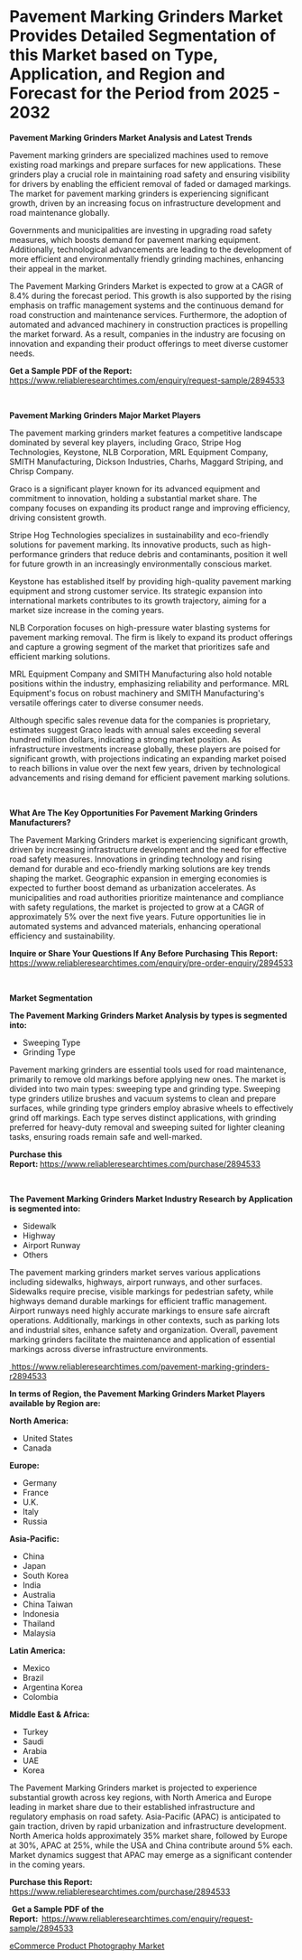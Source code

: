 <p><h1>Pavement Marking Grinders Market Provides Detailed Segmentation of this Market based on Type, Application, and Region and Forecast for the Period from 2025 - 2032</h1></p><p><strong>Pavement Marking Grinders Market Analysis and Latest Trends</strong></p>
<p><p>Pavement marking grinders are specialized machines used to remove existing road markings and prepare surfaces for new applications. These grinders play a crucial role in maintaining road safety and ensuring visibility for drivers by enabling the efficient removal of faded or damaged markings. The market for pavement marking grinders is experiencing significant growth, driven by an increasing focus on infrastructure development and road maintenance globally. </p><p>Governments and municipalities are investing in upgrading road safety measures, which boosts demand for pavement marking equipment. Additionally, technological advancements are leading to the development of more efficient and environmentally friendly grinding machines, enhancing their appeal in the market. </p><p>The Pavement Marking Grinders Market is expected to grow at a CAGR of 8.4% during the forecast period. This growth is also supported by the rising emphasis on traffic management systems and the continuous demand for road construction and maintenance services. Furthermore, the adoption of automated and advanced machinery in construction practices is propelling the market forward. As a result, companies in the industry are focusing on innovation and expanding their product offerings to meet diverse customer needs.</p></p>
<p><strong>Get a Sample PDF of the Report:&nbsp;</strong> <a href="https://www.reliableresearchtimes.com/enquiry/request-sample/2894533?utm_campaign=2009&utm_medium=2&utm_source=Github&utm_content=ia&utm_term=15032025&utm_id=pavement-marking-grinders">https://www.reliableresearchtimes.com/enquiry/request-sample/2894533</a></p>
<p>&nbsp;</p>
<p><strong>Pavement Marking Grinders Major Market Players</strong></p>
<p><p>The pavement marking grinders market features a competitive landscape dominated by several key players, including Graco, Stripe Hog Technologies, Keystone, NLB Corporation, MRL Equipment Company, SMITH Manufacturing, Dickson Industries, Charhs, Maggard Striping, and Chrisp Company. </p><p>Graco is a significant player known for its advanced equipment and commitment to innovation, holding a substantial market share. The company focuses on expanding its product range and improving efficiency, driving consistent growth.</p><p>Stripe Hog Technologies specializes in sustainability and eco-friendly solutions for pavement marking. Its innovative products, such as high-performance grinders that reduce debris and contaminants, position it well for future growth in an increasingly environmentally conscious market.</p><p>Keystone has established itself by providing high-quality pavement marking equipment and strong customer service. Its strategic expansion into international markets contributes to its growth trajectory, aiming for a market size increase in the coming years.</p><p>NLB Corporation focuses on high-pressure water blasting systems for pavement marking removal. The firm is likely to expand its product offerings and capture a growing segment of the market that prioritizes safe and efficient marking solutions.</p><p>MRL Equipment Company and SMITH Manufacturing also hold notable positions within the industry, emphasizing reliability and performance. MRL Equipment's focus on robust machinery and SMITH Manufacturing's versatile offerings cater to diverse consumer needs.</p><p>Although specific sales revenue data for the companies is proprietary, estimates suggest Graco leads with annual sales exceeding several hundred million dollars, indicating a strong market position. As infrastructure investments increase globally, these players are poised for significant growth, with projections indicating an expanding market poised to reach billions in value over the next few years, driven by technological advancements and rising demand for efficient pavement marking solutions.</p></p>
<p>&nbsp;</p>
<p><strong>What Are The Key Opportunities For Pavement Marking Grinders Manufacturers?</strong></p>
<p><p>The Pavement Marking Grinders market is experiencing significant growth, driven by increasing infrastructure development and the need for effective road safety measures. Innovations in grinding technology and rising demand for durable and eco-friendly marking solutions are key trends shaping the market. Geographic expansion in emerging economies is expected to further boost demand as urbanization accelerates. As municipalities and road authorities prioritize maintenance and compliance with safety regulations, the market is projected to grow at a CAGR of approximately 5% over the next five years. Future opportunities lie in automated systems and advanced materials, enhancing operational efficiency and sustainability.</p></p>
<p><strong>Inquire or Share Your Questions If Any Before Purchasing This Report:</strong> <a href="https://www.reliableresearchtimes.com/enquiry/pre-order-enquiry/2894533?utm_campaign=2009&utm_medium=2&utm_source=Github&utm_content=ia&utm_term=15032025&utm_id=pavement-marking-grinders">https://www.reliableresearchtimes.com/enquiry/pre-order-enquiry/2894533</a></p>
<p>&nbsp;</p>
<p><strong>Market Segmentation</strong></p>
<p><strong>The Pavement Marking Grinders Market Analysis by types is segmented into:</strong></p>
<p><ul><li>Sweeping Type</li><li>Grinding Type</li></ul></p>
<p><p>Pavement marking grinders are essential tools used for road maintenance, primarily to remove old markings before applying new ones. The market is divided into two main types: sweeping type and grinding type. Sweeping type grinders utilize brushes and vacuum systems to clean and prepare surfaces, while grinding type grinders employ abrasive wheels to effectively grind off markings. Each type serves distinct applications, with grinding preferred for heavy-duty removal and sweeping suited for lighter cleaning tasks, ensuring roads remain safe and well-marked.</p></p>
<p><strong>Purchase this Report:&nbsp;</strong><a href="https://www.reliableresearchtimes.com/purchase/2894533?utm_campaign=2009&utm_medium=2&utm_source=Github&utm_content=ia&utm_term=15032025&utm_id=pavement-marking-grinders">https://www.reliableresearchtimes.com/purchase/2894533</a></p>
<p>&nbsp;</p>
<p><strong>The Pavement Marking Grinders Market Industry Research by Application is segmented into:</strong></p>
<p><ul><li>Sidewalk</li><li>Highway</li><li>Airport Runway</li><li>Others</li></ul></p>
<p><p>The pavement marking grinders market serves various applications including sidewalks, highways, airport runways, and other surfaces. Sidewalks require precise, visible markings for pedestrian safety, while highways demand durable markings for efficient traffic management. Airport runways need highly accurate markings to ensure safe aircraft operations. Additionally, markings in other contexts, such as parking lots and industrial sites, enhance safety and organization. Overall, pavement marking grinders facilitate the maintenance and application of essential markings across diverse infrastructure environments.</p></p>
<p><a href="https://www.reliableresearchtimes.com/pavement-marking-grinders-r2894533?utm_campaign=2009&utm_medium=2&utm_source=Github&utm_content=ia&utm_term=15032025&utm_id=pavement-marking-grinders">&nbsp;https://www.reliableresearchtimes.com/pavement-marking-grinders-r2894533</a></p>
<p><strong>In terms of Region, the Pavement Marking Grinders Market Players available by Region are:</strong></p>
<p>
    <p> <strong> North America: </strong>
        <ul>
            <li>United States</li>
            <li>Canada</li>
        </ul>
        </p> 
    <p> <strong> Europe: </strong>
        <ul>
            <li>Germany</li>
            <li>France</li>
            <li>U.K.</li>
            <li>Italy</li>
            <li>Russia</li>
        </ul>
        </p> 
    <p> <strong> Asia-Pacific: </strong>
        <ul>
            <li>China</li>
            <li>Japan</li>
            <li>South Korea</li>
            <li>India</li>
            <li>Australia</li>
            <li>China Taiwan</li>
            <li>Indonesia</li>
            <li>Thailand</li>
            <li>Malaysia</li>
        </ul>
        </p> 
    <p> <strong> Latin America: </strong>
        <ul>
            <li>Mexico</li>
            <li>Brazil</li>
            <li>Argentina Korea</li>
            <li>Colombia</li>
        </ul>
        </p> 
    <p> <strong> Middle East & Africa: </strong>
        <ul>
            <li>Turkey</li>
            <li>Saudi</li>
            <li>Arabia</li>
            <li>UAE</li>
            <li>Korea</li>
        </ul>
    </p>
    </p>
<p><p>The Pavement Marking Grinders market is projected to experience substantial growth across key regions, with North America and Europe leading in market share due to their established infrastructure and regulatory emphasis on road safety. Asia-Pacific (APAC) is anticipated to gain traction, driven by rapid urbanization and infrastructure development. North America holds approximately 35% market share, followed by Europe at 30%, APAC at 25%, while the USA and China contribute around 5% each. Market dynamics suggest that APAC may emerge as a significant contender in the coming years.</p></p>
<p><strong>Purchase this Report: </strong><a href="https://www.reliableresearchtimes.com/purchase/2894533?utm_campaign=2009&utm_medium=2&utm_source=Github&utm_content=ia&utm_term=15032025&utm_id=pavement-marking-grinders">https://www.reliableresearchtimes.com/purchase/2894533</a></p>
<p>&nbsp;<strong>Get a Sample PDF of the Report:&nbsp;&nbsp;</strong><a href="https://www.reliableresearchtimes.com/enquiry/request-sample/2894533?utm_campaign=2009&utm_medium=2&utm_source=Github&utm_content=ia&utm_term=15032025&utm_id=pavement-marking-grinders">https://www.reliableresearchtimes.com/enquiry/request-sample/2894533</a></p>
<p><strong></strong></p>
<p><p><a href="https://github.com/marloy8/Market-Research-Report-List-7/blob/main/ecommerce-product-photography-market.md?utm_campaign=2009&utm_medium=2&utm_source=Github&utm_content=ia&utm_term=15032025&utm_id=pavement-marking-grinders">eCommerce Product Photography Market</a></p></p>